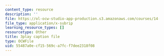 ```yaml
---
content_type: resource
description: ''
file: https://ol-ocw-studio-app-production.s3.amazonaws.com/courses/14-01sc-principles-of-microeconomics-fall-2011/55487a0ecf15569ca7fcf7dee2318f08_qRkAq_G_9cs.vtt
file_type: application/x-subrip
learning_resource_types: []
resourcetype: Other
title: 3play caption file
type: OCWFile
uid: 55487a0e-cf15-569c-a7fc-f7dee2318f08
---
```

